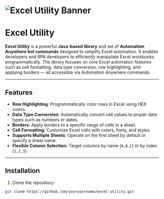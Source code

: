 # ![Excel Utility Banner](https://upload.wikimedia.org/wikipedia/en/thumb/2/26/Automation_Anywhere_Logo.svg/250px-Automation_Anywhere_Logo.svg.png)

# Excel Utility

**Excel Utility** is a powerful **Java-based library** and set of **Automation Anywhere bot commands** designed to simplify Excel automation. It enables developers and RPA developers to efficiently manipulate Excel workbooks programmatically. The library focuses on core Excel automation features such as cell formatting, data type conversion, row highlighting, and applying borders — all accessible via Automation Anywhere commands.

---

## Features

- **Row Highlighting**: Programmatically color rows in Excel using HEX colors.  
- **Data Type Conversion**: Automatically convert cell values to proper data types such as numbers or dates.  
- **Borders**: Apply borders to a specific range of cells in a sheet.  
- **Cell Formatting**: Customize Excel cells with colors, fonts, and styles.  
- **Supports Multiple Sheets**: Operate on the first sheet by default or specify a sheet name.  
- **Flexible Column Selection**: Target columns by name (`A,B,C`) or by index (`1,2,3`).  

---

## Installation

1. Clone the repository:
```bash
git clone https://github.com/yourusername/excel-utility.git

